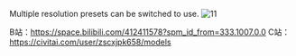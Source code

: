 Multiple resolution presets can be switched to use.
![11](https://github.com/user-attachments/assets/298801a1-d2c8-4094-a6cf-00ea70b531c6)

B站：https://space.bilibili.com/412411578?spm_id_from=333.1007.0.0
C站：https://civitai.com/user/zscxjpk658/models
